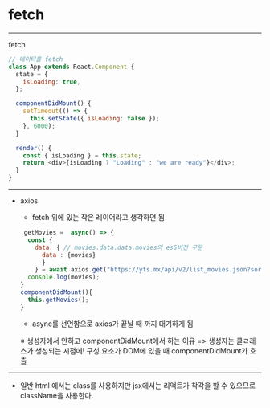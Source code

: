 # fetch

---

fetch

```js
// 데이터를 fetch
class App extends React.Component {
  state = {
    isLoading: true,
  };

  componentDidMount() {
    setTimeout(() => {
      this.setState({ isLoading: false });
    }, 6000);
  }

  render() {
    const { isLoading } = this.state;
    return <div>{isLoading ? "Loading" : "we are ready"}</div>;
  }
}
```

---

- axios

  - fetch 위에 있는 작은 레이어라고 생각하면 됨

  ```js
   getMovies =  async() => {
    const {
      data: { // movies.data.data.movies의 es6버전 구문
        data : {movies}
        }
      } = await axios.get("https://yts.mx/api/v2/list_movies.json?sort_by=rating");
    console.log(movies);
  }
  componentDidMount(){
    this.getMovies();
  }

  ```

  - async를 선언함으로 axios가 끝날 때 까지 대기하게 됨

  ※ 생성자에서 안하고 componentDidMount에서 하는 이유
  => 생성자는 클ㄹ래스가 생성되는 시점에! 구성 요소가 DOM에 있을 때 componentDidMount가 호출

---

- 일반 html 에서는 class를 사용하지만 jsx에서는 리액트가 착각을 할 수 있으므로 className을 사용한다.

